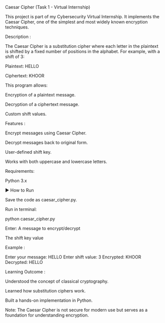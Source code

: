 Caesar Cipher (Task 1 - Virtual Internship)

This project is part of my Cybersecurity Virtual Internship. It implements the Caesar Cipher, one of the simplest and most widely known encryption techniques.

Description :

The Caesar Cipher is a substitution cipher where each letter in the plaintext is shifted by a fixed number of positions in the alphabet. For example, with a shift of 3:

Plaintext: HELLO

Ciphertext: KHOOR

This program allows:

Encryption of a plaintext message.

Decryption of a ciphertext message.

Custom shift values.

Features :

Encrypt messages using Caesar Cipher.

Decrypt messages back to original form.

User-defined shift key.

Works with both uppercase and lowercase letters.

Requirements:

Python 3.x

▶ How to Run

Save the code as caesar_cipher.py.

Run in terminal:

python caesar_cipher.py

Enter:
A message to encrypt/decrypt

The shift key value

Example :

Enter your message: HELLO Enter shift value: 3 Encrypted: KHOOR Decrypted: HELLO

Learning Outcome :

Understood the concept of classical cryptography.

Learned how substitution ciphers work.

Built a hands-on implementation in Python.

Note: The Caesar Cipher is not secure for modern use but serves as a foundation for understanding encryption.

